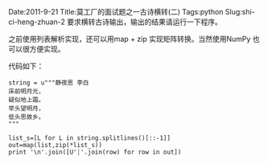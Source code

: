 Date:2011-9-21
Title:莫工厂的面试题之一古诗横转(二)
Tags:python
Slug:shi-ci-heng-zhuan-2
要求横转古诗输出，输出的结果请运行一下程序。

之前使用列表解析实现，还可以用map + zip 实现矩阵转换。当然使用NumPy 也可以很方便实现。

代码如下：

    string = u"""静夜思 李白
    床前明月光，
    疑似地上霜。
    举头望明月，
    低头思故乡。
    """

    list_s=[L for L in string.splitlines()[::-1]]
    out=map(list,zip(*list_s))
    print '\n'.join([U'┊'.join(row) for row in out])
